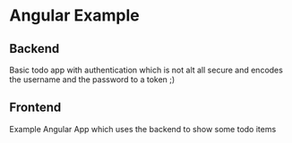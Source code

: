 # Angular Example

## Backend

Basic todo app with authentication which is not alt all secure and encodes the username and the password to a token ;)

## Frontend

Example Angular App which uses the backend to show some todo items
